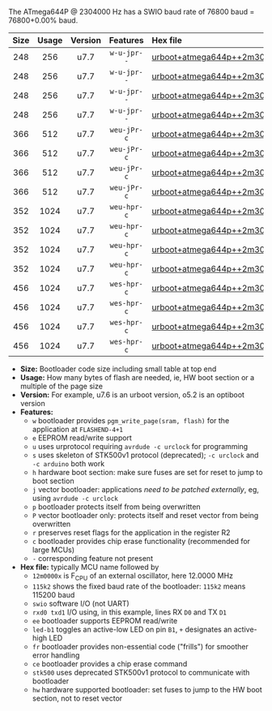The ATmega644P @ 2304000 Hz has a SWIO baud rate of 76800 baud = 76800+0.00% baud.

|Size|Usage|Version|Features|Hex file|
|:-:|:-:|:-:|:-:|:--|
|248|256|u7.7|`w-u-jpr--`|[urboot+atmega644p++2m3040x+++76k8_swio_rxd0_txd1_led+b0.hex](https://raw.githubusercontent.com/stefanrueger/urboot.hex/main/cores/mightycore/atmega644p/external_oscillator/fcpu++2m3040_Hz/br+++76k8_bps/urboot+atmega644p++2m3040x+++76k8_swio_rxd0_txd1_led+b0.hex)|
|248|256|u7.7|`w-u-jpr--`|[urboot+atmega644p++2m3040x+++76k8_swio_rxd0_txd1_led+b7.hex](https://raw.githubusercontent.com/stefanrueger/urboot.hex/main/cores/mightycore/atmega644p/external_oscillator/fcpu++2m3040_Hz/br+++76k8_bps/urboot+atmega644p++2m3040x+++76k8_swio_rxd0_txd1_led+b7.hex)|
|248|256|u7.7|`w-u-jpr--`|[urboot+atmega644p++2m3040x+++76k8_swio_rxd2_txd3_led+b0.hex](https://raw.githubusercontent.com/stefanrueger/urboot.hex/main/cores/mightycore/atmega644p/external_oscillator/fcpu++2m3040_Hz/br+++76k8_bps/urboot+atmega644p++2m3040x+++76k8_swio_rxd2_txd3_led+b0.hex)|
|248|256|u7.7|`w-u-jpr--`|[urboot+atmega644p++2m3040x+++76k8_swio_rxd2_txd3_led+b7.hex](https://raw.githubusercontent.com/stefanrueger/urboot.hex/main/cores/mightycore/atmega644p/external_oscillator/fcpu++2m3040_Hz/br+++76k8_bps/urboot+atmega644p++2m3040x+++76k8_swio_rxd2_txd3_led+b7.hex)|
|366|512|u7.7|`weu-jPr-c`|[urboot+atmega644p++2m3040x+++76k8_swio_rxd0_txd1_ee_led+b0_fr_ce.hex](https://raw.githubusercontent.com/stefanrueger/urboot.hex/main/cores/mightycore/atmega644p/external_oscillator/fcpu++2m3040_Hz/br+++76k8_bps/urboot+atmega644p++2m3040x+++76k8_swio_rxd0_txd1_ee_led+b0_fr_ce.hex)|
|366|512|u7.7|`weu-jPr-c`|[urboot+atmega644p++2m3040x+++76k8_swio_rxd0_txd1_ee_led+b7_fr_ce.hex](https://raw.githubusercontent.com/stefanrueger/urboot.hex/main/cores/mightycore/atmega644p/external_oscillator/fcpu++2m3040_Hz/br+++76k8_bps/urboot+atmega644p++2m3040x+++76k8_swio_rxd0_txd1_ee_led+b7_fr_ce.hex)|
|366|512|u7.7|`weu-jPr-c`|[urboot+atmega644p++2m3040x+++76k8_swio_rxd2_txd3_ee_led+b0_fr_ce.hex](https://raw.githubusercontent.com/stefanrueger/urboot.hex/main/cores/mightycore/atmega644p/external_oscillator/fcpu++2m3040_Hz/br+++76k8_bps/urboot+atmega644p++2m3040x+++76k8_swio_rxd2_txd3_ee_led+b0_fr_ce.hex)|
|366|512|u7.7|`weu-jPr-c`|[urboot+atmega644p++2m3040x+++76k8_swio_rxd2_txd3_ee_led+b7_fr_ce.hex](https://raw.githubusercontent.com/stefanrueger/urboot.hex/main/cores/mightycore/atmega644p/external_oscillator/fcpu++2m3040_Hz/br+++76k8_bps/urboot+atmega644p++2m3040x+++76k8_swio_rxd2_txd3_ee_led+b7_fr_ce.hex)|
|352|1024|u7.7|`weu-hpr-c`|[urboot+atmega644p++2m3040x+++76k8_swio_rxd0_txd1_ee_led+b0_fr_ce_hw.hex](https://raw.githubusercontent.com/stefanrueger/urboot.hex/main/cores/mightycore/atmega644p/external_oscillator/fcpu++2m3040_Hz/br+++76k8_bps/urboot+atmega644p++2m3040x+++76k8_swio_rxd0_txd1_ee_led+b0_fr_ce_hw.hex)|
|352|1024|u7.7|`weu-hpr-c`|[urboot+atmega644p++2m3040x+++76k8_swio_rxd0_txd1_ee_led+b7_fr_ce_hw.hex](https://raw.githubusercontent.com/stefanrueger/urboot.hex/main/cores/mightycore/atmega644p/external_oscillator/fcpu++2m3040_Hz/br+++76k8_bps/urboot+atmega644p++2m3040x+++76k8_swio_rxd0_txd1_ee_led+b7_fr_ce_hw.hex)|
|352|1024|u7.7|`weu-hpr-c`|[urboot+atmega644p++2m3040x+++76k8_swio_rxd2_txd3_ee_led+b0_fr_ce_hw.hex](https://raw.githubusercontent.com/stefanrueger/urboot.hex/main/cores/mightycore/atmega644p/external_oscillator/fcpu++2m3040_Hz/br+++76k8_bps/urboot+atmega644p++2m3040x+++76k8_swio_rxd2_txd3_ee_led+b0_fr_ce_hw.hex)|
|352|1024|u7.7|`weu-hpr-c`|[urboot+atmega644p++2m3040x+++76k8_swio_rxd2_txd3_ee_led+b7_fr_ce_hw.hex](https://raw.githubusercontent.com/stefanrueger/urboot.hex/main/cores/mightycore/atmega644p/external_oscillator/fcpu++2m3040_Hz/br+++76k8_bps/urboot+atmega644p++2m3040x+++76k8_swio_rxd2_txd3_ee_led+b7_fr_ce_hw.hex)|
|456|1024|u7.7|`wes-hpr-c`|[urboot+atmega644p++2m3040x+++76k8_swio_rxd0_txd1_ee_led+b0_fr_ce_stk500_hw.hex](https://raw.githubusercontent.com/stefanrueger/urboot.hex/main/cores/mightycore/atmega644p/external_oscillator/fcpu++2m3040_Hz/br+++76k8_bps/urboot+atmega644p++2m3040x+++76k8_swio_rxd0_txd1_ee_led+b0_fr_ce_stk500_hw.hex)|
|456|1024|u7.7|`wes-hpr-c`|[urboot+atmega644p++2m3040x+++76k8_swio_rxd0_txd1_ee_led+b7_fr_ce_stk500_hw.hex](https://raw.githubusercontent.com/stefanrueger/urboot.hex/main/cores/mightycore/atmega644p/external_oscillator/fcpu++2m3040_Hz/br+++76k8_bps/urboot+atmega644p++2m3040x+++76k8_swio_rxd0_txd1_ee_led+b7_fr_ce_stk500_hw.hex)|
|456|1024|u7.7|`wes-hpr-c`|[urboot+atmega644p++2m3040x+++76k8_swio_rxd2_txd3_ee_led+b0_fr_ce_stk500_hw.hex](https://raw.githubusercontent.com/stefanrueger/urboot.hex/main/cores/mightycore/atmega644p/external_oscillator/fcpu++2m3040_Hz/br+++76k8_bps/urboot+atmega644p++2m3040x+++76k8_swio_rxd2_txd3_ee_led+b0_fr_ce_stk500_hw.hex)|
|456|1024|u7.7|`wes-hpr-c`|[urboot+atmega644p++2m3040x+++76k8_swio_rxd2_txd3_ee_led+b7_fr_ce_stk500_hw.hex](https://raw.githubusercontent.com/stefanrueger/urboot.hex/main/cores/mightycore/atmega644p/external_oscillator/fcpu++2m3040_Hz/br+++76k8_bps/urboot+atmega644p++2m3040x+++76k8_swio_rxd2_txd3_ee_led+b7_fr_ce_stk500_hw.hex)|

- **Size:** Bootloader code size including small table at top end
- **Usage:** How many bytes of flash are needed, ie, HW boot section or a multiple of the page size
- **Version:** For example, u7.6 is an urboot version, o5.2 is an optiboot version
- **Features:**
  + `w` bootloader provides `pgm_write_page(sram, flash)` for the application at `FLASHEND-4+1`
  + `e` EEPROM read/write support
  + `u` uses urprotocol requiring `avrdude -c urclock` for programming
  + `s` uses skeleton of STK500v1 protocol (deprecated); `-c urclock` and `-c arduino` both work
  + `h` hardware boot section: make sure fuses are set for reset to jump to boot section
  + `j` vector bootloader: applications *need to be patched externally*, eg, using `avrdude -c urclock`
  + `p` bootloader protects itself from being overwritten
  + `P` vector bootloader only: protects itself and reset vector from being overwritten
  + `r` preserves reset flags for the application in the register R2
  + `c` bootloader provides chip erase functionality (recommended for large MCUs)
  + `-` corresponding feature not present
- **Hex file:** typically MCU name followed by
  + `12m0000x` is F<sub>CPU</sub> of an external oscillator, here 12.0000 MHz
  + `115k2` shows the fixed baud rate of the bootloader: `115k2` means 115200 baud
  + `swio` software I/O (not UART)
  + `rxd0 txd1` I/O using, in this example, lines RX `D0` and TX `D1`
  + `ee` bootloader supports EEPROM read/write
  + `led-b1` toggles an active-low LED on pin `B1`, `+` designates an active-high LED
  + `fr` bootloader provides non-essential code ("frills") for smoother error handling
  + `ce` bootloader provides a chip erase command
  + `stk500` uses deprecated STK500v1 protocol to communicate with bootloader
  + `hw` hardware supported bootloader: set fuses to jump to the HW boot section, not to reset vector
